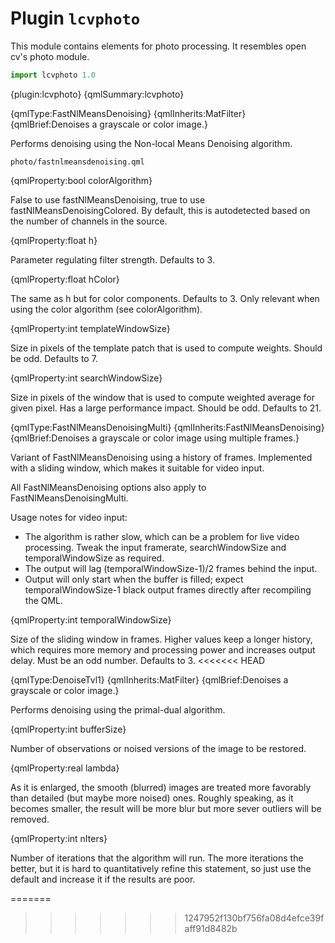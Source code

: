 # Plugin `lcvphoto`

  This module contains elements for photo processing. It resembles open cv's photo module.

```js
import lcvphoto 1.0
```

{plugin:lcvphoto}
{qmlSummary:lcvphoto}

{qmlType:FastNlMeansDenoising}
{qmlInherits:MatFilter}
{qmlBrief:Denoises a grayscale or color image.}

  Performs denoising using the Non-local Means Denoising algorithm.

`photo/fastnlmeansdenoising.qml`

{qmlProperty:bool colorAlgorithm}

  False to use fastNlMeansDenoising, true to use fastNlMeansDenoisingColored.
  By default, this is autodetected based on the number of channels in the source.


{qmlProperty:float h}

  Parameter regulating filter strength. Defaults to 3.

{qmlProperty:float hColor}

  The same as h but for color components. Defaults to 3.
  Only relevant when using the color algorithm (see colorAlgorithm).

{qmlProperty:int templateWindowSize}

  Size in pixels of the template patch that is used to compute weights.
  Should be odd. Defaults to 7.

{qmlProperty:int searchWindowSize}

  Size in pixels of the window that is used to compute weighted average for given pixel.
  Has a large performance impact. Should be odd. Defaults to 21.


{qmlType:FastNlMeansDenoisingMulti}
{qmlInherits:FastNlMeansDenoising}
{qmlBrief:Denoises a grayscale or color image using multiple frames.}

  Variant of FastNlMeansDenoising using a history of frames.
  Implemented with a sliding window, which makes it suitable for video input.

  All FastNlMeansDenoising options also apply to FastNlMeansDenoisingMulti.

  Usage notes for video input:
  * The algorithm is rather slow, which can be a problem for live video processing.
    Tweak the input framerate, searchWindowSize and temporalWindowSize as required.
  * The output will lag (temporalWindowSize-1)/2 frames behind the input.
  * Output will only start when the buffer is filled; expect temporalWindowSize-1
    black output frames directly after recompiling the QML.

{qmlProperty:int temporalWindowSize}

  Size of the sliding window in frames. Higher values keep a longer history,
  which requires more memory and processing power and increases output delay.
  Must be an odd number. Defaults to 3.
<<<<<<< HEAD

{qmlType:DenoiseTvl1}
{qmlInherits:MatFilter}
{qmlBrief:Denoises a grayscale or color image.}

  Performs denoising using the primal-dual algorithm.


{qmlProperty:int bufferSize}

  Number of observations or noised versions of the image to be restored.


{qmlProperty:real lambda}

  As it is enlarged, the smooth (blurred) images are treated more favorably than detailed
  (but maybe more noised) ones. Roughly speaking, as it becomes smaller, the result will be
  more blur but more sever outliers will be removed.

{qmlProperty:int nIters}

  Number of iterations that the algorithm will run. The more iterations the better, but it is
  hard to quantitatively refine this statement, so just use the default and increase it if the
  results are poor.
  
=======
>>>>>>> 1247952f130bf756fa08d4efce39faff91d8482b
